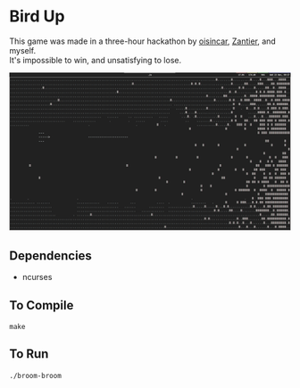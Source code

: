 # Bird Up

This game was made in a three-hour hackathon by [oisincar](https://github.com/oisincar), [Zantier](https://github.com/Zantier), and myself.  
It's impossible to win, and unsatisfying to lose.

![screenshot dot bee em p](https://github.com/414owen/Bird-Up/blob/master/screenshots/bird-up.png)

## Dependencies

* ncurses

## To Compile

```
make
```

## To Run

```
./broom-broom
```
